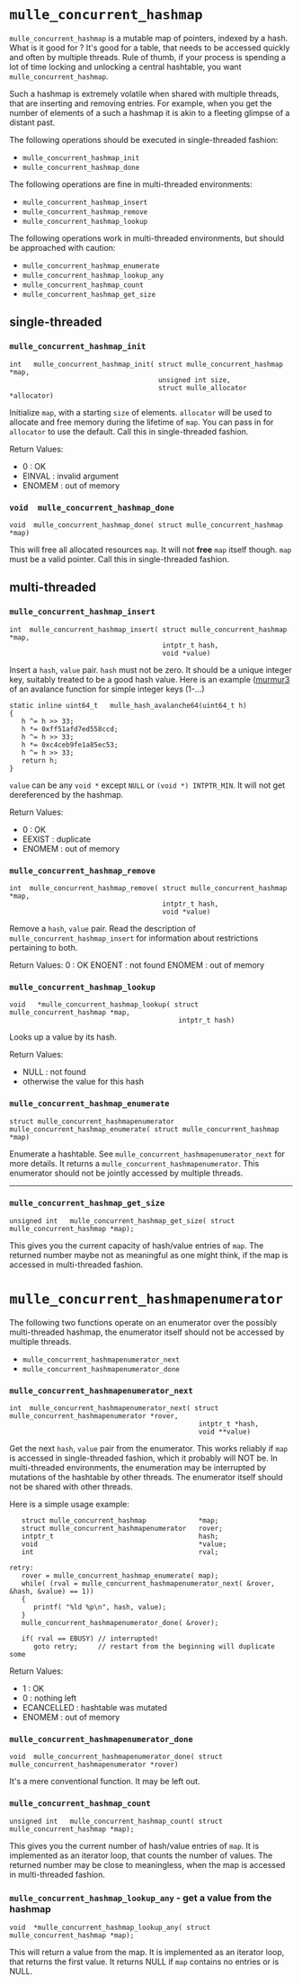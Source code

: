 # `mulle_concurrent_hashmap`

`mulle_concurrent_hashmap` is a mutable map of pointers, indexed by a hash.
What is it good for ?  It's good for a table, that needs to be accessed quickly
and often by multiple threads. Rule of thumb, if your process is spending a lot
of time locking and unlocking a central hashtable, you
want `mulle_concurrent_hashmap`.

Such a hashmap is extremely volatile when shared with multiple threads, that are
inserting and removing entries. For example, when you get the number of elements
of a such a hashmap it is akin to a fleeting glimpse of a distant past.

The following operations should be executed in single-threaded fashion:

* `mulle_concurrent_hashmap_init`
* `mulle_concurrent_hashmap_done`

The following operations are fine in multi-threaded environments:

* `mulle_concurrent_hashmap_insert`
* `mulle_concurrent_hashmap_remove`
* `mulle_concurrent_hashmap_lookup`

The following operations work in multi-threaded environments, but should be
approached with caution:

* `mulle_concurrent_hashmap_enumerate`
* `mulle_concurrent_hashmap_lookup_any`
* `mulle_concurrent_hashmap_count`
* `mulle_concurrent_hashmap_get_size`


## single-threaded


### `mulle_concurrent_hashmap_init`

```
int   mulle_concurrent_hashmap_init( struct mulle_concurrent_hashmap *map,
                                     unsigned int size,
                                     struct mulle_allocator *allocator)
```

Initialize `map`, with a starting `size` of elements. `allocator` will be
used to allocate and free memory during the lifetime of `map`.  You can pass in
for `allocator` to use the default. Call this in single-threaded fashion.

Return Values:

*   0      : OK
*   EINVAL : invalid argument
*   ENOMEM : out of memory


### `void  mulle_concurrent_hashmap_done`

```
void  mulle_concurrent_hashmap_done( struct mulle_concurrent_hashmap *map)
```

This will free all allocated resources `map`. It will not **free** `map` itself
though. `map` must be a valid pointer. Call this in single-threaded fashion.


## multi-threaded


### `mulle_concurrent_hashmap_insert`

```
int  mulle_concurrent_hashmap_insert( struct mulle_concurrent_hashmap *map,
                                      intptr_t hash,
                                      void *value)
```

Insert a `hash`, `value` pair.
`hash` must not be zero. It should be a unique integer key, suitably treated to
be a good hash value. Here is an example ([murmur3](https://en.wikipedia.org/wiki/MurmurHash) of an avalance function for simple
integer keys (1-...)

```
static inline uint64_t   mulle_hash_avalanche64(uint64_t h)
{
   h ^= h >> 33;
   h *= 0xff51afd7ed558ccd;
   h ^= h >> 33;
   h *= 0xc4ceb9fe1a85ec53;
   h ^= h >> 33;
   return h;
}
```

`value` can be any `void *` except `NULL` or `(void *) INTPTR_MIN`.  It will
not get dereferenced by the hashmap.


Return Values:

*   0      : OK
*   EEXIST : duplicate
*   ENOMEM : out of memory


### `mulle_concurrent_hashmap_remove`

```
int  mulle_concurrent_hashmap_remove( struct mulle_concurrent_hashmap *map,
                                      intptr_t hash,
                                      void *value)
```

Remove a `hash`, `value` pair. Read the description of
`mulle_concurrent_hashmap_insert` for information about restrictions
pertaining to both.

Return Values:
   0      : OK
   ENOENT : not found
   ENOMEM : out of memory


### `mulle_concurrent_hashmap_lookup`

```
void   *mulle_concurrent_hashmap_lookup( struct mulle_concurrent_hashmap *map,
                                          intptr_t hash)
```

Looks up a value by its hash.

Return Values:

*   NULL  : not found
*   otherwise the value for this hash


### `mulle_concurrent_hashmap_enumerate`

```
struct mulle_concurrent_hashmapenumerator  mulle_concurrent_hashmap_enumerate( struct mulle_concurrent_hashmap *map)
```

Enumerate a hashtable. See `mulle_concurrent_hashmapenumerator_next` for more details.
It returns a `mulle_concurrent_hashmapenumerator`. This enumerator should not be jointly accessed by multiple threads.

---


### `mulle_concurrent_hashmap_get_size`

```
unsigned int   mulle_concurrent_hashmap_get_size( struct mulle_concurrent_hashmap *map);
```

This gives you the current capacity of hash/value entries of `map`. The returned
number maybe not as meaningful as one might think, if the map is accessed in multi-threaded fashion.


# `mulle_concurrent_hashmapenumerator`

The following two functions operate on an enumerator over the possibly multi-threaded hashmap, the enumerator itself should not be accessed by multiple threads.

* `mulle_concurrent_hashmapenumerator_next`
* `mulle_concurrent_hashmapenumerator_done`


### `mulle_concurrent_hashmapenumerator_next`

```
int  mulle_concurrent_hashmapenumerator_next( struct mulle_concurrent_hashmapenumerator *rover,
                                               intptr_t *hash,
                                               void **value)
```

Get the next `hash`, `value` pair from the enumerator. This works reliably if
`map` is accessed in single-threaded fashion, which it probably will NOT be.
In multi-threaded environments, the enumeration may be interrupted by mutations
of the hashtable by other threads. The enumerator itself should not be shared
with other threads.

Here is a simple usage example:


```
   struct mulle_concurrent_hashmap             *map;
   struct mulle_concurrent_hashmapenumerator   rover;
   intptr_t                                    hash;
   void                                        *value;
   int                                         rval;

retry:
   rover = mulle_concurrent_hashmap_enumerate( map);
   while( (rval = mulle_concurrent_hashmapenumerator_next( &rover, &hash, &value) == 1))
   {
      printf( "%ld %p\n", hash, value);
   }
   mulle_concurrent_hashmapenumerator_done( &rover);

   if( rval == EBUSY) // interrupted!
      goto retry;     // restart from the beginning will duplicate some
```

Return Values:

*   1          : OK
*   0          : nothing left
*   ECANCELLED : hashtable was mutated
*   ENOMEM     : out of memory


### `mulle_concurrent_hashmapenumerator_done`

```
void  mulle_concurrent_hashmapenumerator_done( struct mulle_concurrent_hashmapenumerator *rover)
```

It's a mere conventional function. It may be left out.


### `mulle_concurrent_hashmap_count`

```
unsigned int   mulle_concurrent_hashmap_count( struct mulle_concurrent_hashmap *map);
```

This gives you the current number of hash/value entries of `map`. It is
implemented as an iterator loop, that counts the number of values.
The returned number may be close to meaningless, when the map is accessed in
multi-threaded fashion.


### `mulle_concurrent_hashmap_lookup_any` - get a value from the hashmap

```
void  *mulle_concurrent_hashmap_lookup_any( struct mulle_concurrent_hashmap *map);
```

This will return a value from the map. It is implemented as an iterator loop,
that returns the first value. It returns NULL if `map` contains no entries or
is NULL.


